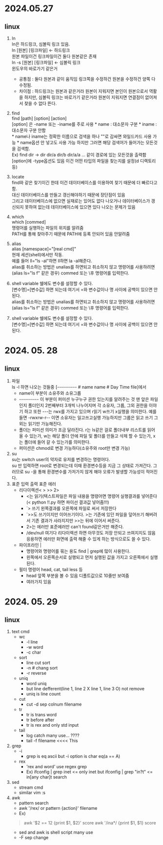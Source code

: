 # 2024.05.27
## linux
1. ln  
	ln은 하드링크, 심볼릭 링크 있음.  
	ln [원본] [링크파일] <- 하드링크  
	원본 파일이건 링크파일이건 둘다 원본같은 존재  
	ln -s [원본] [링크파일] <- 심볼릭 링크  
	윈도우의 바로가기 같은거  
	* 공통점 :  둘다 원본과 같이 움직임 링크쪽을 수정하건 원본을 수정하건 양쪽 다 수정됨.  
	* 차이점 : 하드링크는 원본과 같은거라 원본이 지워지면 본인이 원본으로서 역활을 하지만, 심볼릭 링크는 바로가기 같은거라 원본이 지워지면 연결점이 없어져서 찾을 수 없다 뜬다.  
1. find  
	find [path] [option] [action]  
	[option] 은 -name 또는 -iname를 주로 사용
		* name : 대소문자 구분
		* iname : 대소문자 구분 안함  
		* name나 iname는 정확한 이름으로 검색을 하나 ""로 감싸면 와일드카드 사용 가능
		* name옵션 안 넣고도 사용 가능 하지만 그러면 해당 검색어가 들어가는 모든것을 검색함.  
			Ex) find dir -> dir dir/a dir/b dir/a/a ... 같이 경로에 있는 모든것을 출력함
	[option]에 -type옵션도 있음 이건 어떤 타입의 파일을 찾는지를 설정(d 디랙토리 등)
1. locate  
	find와 같은 찾기이긴 한데 이건 데이터베이스를 이용하여 찾기 때문에 더 빠르다고 함.  
	대신 데이터베이스를 만들고 갱신해야하기 때문에 장단점이 있음   
	그리고 데이터베이스에 없으면 실재로는 있어도 없다 나오거나 데이터베이스가 갱신되지 못하여 없는데 데이터베이스에 있으면 있다 나오는 문제가 있음
1. which  
	which [commed]  
	명령어를 실행하는 파일의 위치를 알려줌  
	PATH를 통해 찾아주기 때문에 PATH에 등록 안되어 있음 안알려줌

1. alias  
	alias [namespace]="[real cmd]"  
	현재 세션(shell)에서만 작동.  
	예를 들어 ll="ls -al"하면 ll하면 la -al해준다.  
	alias를 취소하는 방법은 unalias를 하면되고 취소하지 않고 명령어를 사용하려면(alias ls="ls f" 같은 경우) commed 또는 \후 명령어를 입력한다.  
1. shell variable
	쉘에도 변수를 설정할 수 있다.  
	[변수명]=[변수값] 하면 되는데 여기서 =와 변수값이나 명 사이에 공백이 있으면 안된다.  
	alias를 취소하는 방법은 unalias를 하면되고 취소하지 않고 명령어를 사용하려면(alias ls="ls f" 같은 경우) commed 또는 \후 명령어를 입력한다.  
1. shell variable
	쉘에도 변수를 설정할 수 있다.  
	[변수명]=[변수값] 하면 되는데 여기서 =와 변수값이나 명 사이에 공백이 있으면 안된다.  

# 2024. 05. 28
## linux
1. 파일  
	ls -l 하면 나오는 것들중 [---------- # name name # Day Time file]에서
	* name이 부분이 소유주와 소유그룹
	* ---------- 이 부분이 퍼미션 누구누구 권한 있는지를 알려주는 것 맨 앞은 파일인지 폴더인지 2번째부터 3개씩 나누어지며 각 소유자, 그룹, 그외 권한을 이야기 하고 또한 ---는 rwx를 가지고 있으며 r읽기 w쓰기 x실행을 의미한다. 예를 들면 -rwxrw-r-- 이면 소유자는 일고쓰고실행 가능하지만 그룹은 읽고 쓰기 그 외는 읽기만 가능해진다.
	* 폴더는 퍼미션 의미가 조금 달라진다. r는 ls같은 걸로 폴더내부 리스트를 읽어 올 수 있는가, w는 해당 폴더 안에 파일 및 폴더를 만들고 삭제 할 수 있는가, x는 폴더에 들어 갈 수 있는가를 의미한다.
	* 퍼미션은 chmod로 변경 가능하다(소유주와 root만 변경 가능)
1. su   
	su는 switch user의 약자로 유저를 변경하는 명령어다.   
	su 만 입력하면 root로 변경되는데 이때 환경변수등을 지금 그 상태로 가져간다. 그러므로 su -을 통해 환경변수를 가저가지 않게 해야 오류가 발생할 가능성이 적어진다. 
1. 표준 입력 출력 표준 에러  
	* 리다이렉션< > >> 2>
		* <는 읽기(텍스트파일은 파일 내용을 명령어면 명령어 실행결과를 넣어준다(< python !!.py 하면 파이선 결과값 넣어줌!!!)
		* `> 쓰기 왼쪽결과를 오른쪽에 파일로 써서 저장한다
		* `>>도 쓰기이지만 이어쓰기이다. >는 기존에 있던 파일을 덮어쓰기 해버려서 기존 결과가 사라지지만 >>는 뒤에 이어서 써준다.
		* 2>는 에러만 표준에러만 can't found같은거만 해준다.
		* /dev/null 여기다 리다이렉션 하면 아무것도 저장 안되고 쓰여지지도 않음 응용하면 에러만 화면에 출력 해줄 수 있게 하는 방식으로도 쓸 수 있다.
	* 파이프라인 |
		* 명령어와 명령어를 묶는 용도 find | grep에 많이 사용한다.
		* 왼쪽에서 오른쪽순서로 실행되고 먼저 실행된 값을 가지고 오른쪽에서 실행된다.
	* 필터 명령어 head, cat, tail less 등
		* head 앞쪽 부분을 볼 수 있음 디폴트값으로 10줄만 보여줌
		* 여러가지 있음

# 2024. 05. 29
## linux
1. text cmd  
	* wc  
		* -l line
		* -w word
		* -c char
	* sort
		* line cut sort
		* -n # chang sort
		* -r reverse
	* uniq
		* word uniq
		* but line defferent(line 1, line 2 X line 1, line 3 O) not remove
		* uniq is line count
	* cut
		* cut -d sep colnum filename
	* tr
		* tr is trans word
		* tr before after
		* tr is rex and only std input
	* tail
		* log catch many use... ????
		* tail -f filename <<<< This
1. grep
	* -i
		* grep is eq ascii but -i option is char eq(a == A)
	* rex
		* 'rex and word' use regex grep
		* Ex) ifconfig | grep inet <= only inet but ifconfig | grep "in?t" <= in[any char]t search
1. sed
	* stream cmd
	* similar vim :s
1. awk
	* pattern search
	* awk '/rex/ or pattern {action}' filename
	* Ex)
	> awk '$2 == 12 {print $1, $2}' score
	> awk '/ina*/ {print $1, $1} score
	* sed and awk is shell script many use
	* -F sep change
